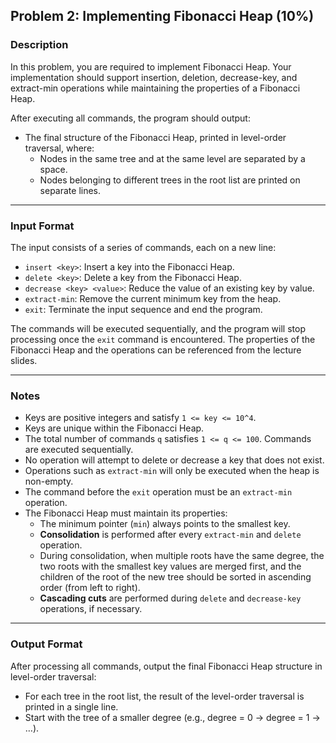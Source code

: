 ## Problem 2: Implementing Fibonacci Heap (10%)

### Description
In this problem, you are required to implement Fibonacci Heap. Your implementation should support insertion, deletion, decrease-key, and extract-min operations while maintaining the properties of a Fibonacci Heap.

After executing all commands, the program should output:
- The final structure of the Fibonacci Heap, printed in level-order traversal, where:
  - Nodes in the same tree and at the same level are separated by a space.
  - Nodes belonging to different trees in the root list are printed on separate lines.

---

### Input Format
The input consists of a series of commands, each on a new line:
- `insert <key>`: Insert a key into the Fibonacci Heap.
- `delete <key>`: Delete a key from the Fibonacci Heap.
- `decrease <key> <value>`: Reduce the value of an existing key by value.
- `extract-min`: Remove the current minimum key from the heap.
- `exit`: Terminate the input sequence and end the program.

The commands will be executed sequentially, and the program will stop processing once the `exit` command is encountered. The properties of the Fibonacci Heap and the operations can be referenced from the lecture slides.

---

### Notes
- Keys are positive integers and satisfy `1 <= key <= 10^4`.
- Keys are unique within the Fibonacci Heap.
- The total number of commands `q` satisfies `1 <= q <= 100`. Commands are executed sequentially.
- No operation will attempt to delete or decrease a key that does not exist.
- Operations such as `extract-min` will only be executed when the heap is non-empty.
- The command before the `exit` operation must be an `extract-min` operation.
- The Fibonacci Heap must maintain its properties:
  - The minimum pointer (`min`) always points to the smallest key.
  - **Consolidation** is performed after every `extract-min` and `delete` operation.
  - During consolidation, when multiple roots have the same degree, the two roots with the smallest key values are merged first, and the children of the root of the new tree should be sorted in ascending order (from left to right).
  - **Cascading cuts** are performed during `delete` and `decrease-key` operations, if necessary.

---

### Output Format
After processing all commands, output the final Fibonacci Heap structure in level-order traversal:
- For each tree in the root list, the result of the level-order traversal is printed in a single line.
- Start with the tree of a smaller degree (e.g., degree = 0 → degree = 1 → …).
